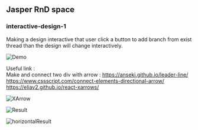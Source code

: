 ## Jasper RnD space

### interactive-design-1

Making a design interactive that user click a button to add branch from exist thread than the design will change interactively. 

![Demo](https://user-images.githubusercontent.com/63331153/234801169-9ed63e90-2edd-420d-8735-f32eff8705ce.png)

Useful link : <br>
Make and connect two div with arrow : https://anseki.github.io/leader-line/
https://www.cssscript.com/connect-elements-directional-arrow/
https://eliav2.github.io/react-xarrows/

![XArrow](https://user-images.githubusercontent.com/63331153/234808061-7114ff9f-cc23-4a8b-85dc-033e5e6245cc.png)

![Result](https://user-images.githubusercontent.com/63331153/234808354-7b2c8317-f91f-4a17-8e16-6b3ea06faa87.png)

![horizontalResult](https://user-images.githubusercontent.com/63331153/234810934-df04e269-df7a-4df6-ade7-3bcbfdbf8b52.png)